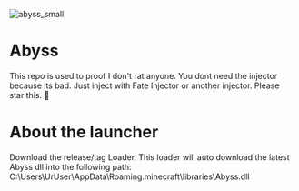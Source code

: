 ![abyss_small](https://github.com/Abyss-Client/Abyss/assets/151081838/7b750e2c-16fd-4602-baaf-37651d6f576d)

# Abyss
This repo is used to proof I don't rat anyone.
You dont need the injector because its bad.
Just inject with Fate Injector or another injector.
Please star this. 🙏

# About the launcher
Download the release/tag Loader.
This loader will auto download the latest Abyss dll into the following path:
C:\Users\UrUser\AppData\Roaming\.minecraft\libraries\Abyss.dll
